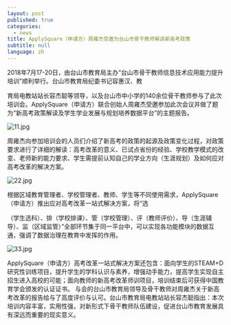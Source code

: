 ```yaml
---
layout: post
published: true
categories:
  - news
title: ApplySquare（申请方）周雍杰受邀为台山市骨干教师解读新高考政策
subtitle: null
language: zh
---
```


  2018年7月17-20日，由台山市教育局主办“台山市骨干教师信息技术应用能力提升培训”顺利举行。台山市教育局纪委书记容惠汉、教

  育局电教站站长容杰聪等领导，以及台山市中小学的140余位骨干教师参与了此次培训会。ApplySquare（申请方）联合创始人周雍杰受邀参加此次会议并做了题为“新高考政策解读及学生学业发展与规划培养数据平台”的主题报告。

![11.jpg]({{site.baseurl}}/image/11.jpg)

  周雍杰向参加培训会的人员们介绍了新高考的政策的起源及政策变化过程，对政策要求进行了详细的解读：高考改革的意义、已试点省份的经验、学校教学模式的改变、老师新的能力要求、学生需提前认知自己的学业方向（生涯规划）及如何应对高考改革的解决方案。

![22.jpg]({{site.baseurl}}/image/22.jpg)

  根据区域教育管理者、学校管理者、教师、学生等不同使用需求，ApplySquare（申请方）推出应对高考改革一站式解决方案，将“选

（学生选科）、排（学校排课）、管（学校管理）、评（教师评价）、导（生涯辅导）、监（区域监管）”全部环节集于同一平台中，可以实现各功能模块的数据互通，强调了数据治理在教育中发挥的作用。

![33.jpg]({{site.baseurl}}/image/33.jpg)

  ApplySquare（申请方）高考改革一站式解决方案还包含：面向学生的STEAM+D研究性训练项目，提升学生的学科认识与素养，增强动手能力，提高学生实现自主招生进入高校的可能；面向教师的新高考改革师训项目，培训结束后可获得中国教育学会颁发的认证证书。
与会的台山市教育局领导及骨干教师对周雍杰关于新高考改革的报告给与了高度评价与认可。台山市教育局电教站站长容杰聪指出：本次培训内容丰富，实用性强，对新形式下骨干教师队伍建设，促进台山市教育发展具有深远而重要的现实意义。
